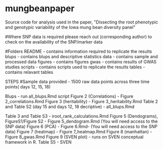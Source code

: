 # mungbeanpaper
Source code for analysis used in the paper, "Dissecting the root phenotypic and genotypic variability of the Iowa mung bean diversity panel"

#Where SNP data is required please reach out (corresponding author) to check on the availability of the SNP/marker data

#Folders
README - contains information required to replicate the results
blups - contains blups and descriptive statistics
data - contains sample and processed data
figures - contains figures
gwas - contains results of GWAS studies
scripts - contains scripts used to replicate the results
tables - contains relavant tables


STEPS
#Sample data provided - 1500 raw data points across three time points( days 12, 15, 18)

Blups - run all_blups.Rmd script
Figure 2 (Correlations) - Figure 2_correlations.Rmd
Figure 3 (heritability) - Figure 3_heritability.Rmd 
Table 2 and Table S2 (day 15 and days 12, 18 decriptive) - all_blups.Rmd 

Table 3 and Table S3 - iroot_rank_calculations.Rmd
Figure 5 (Dendograms), FigureS1/Figure S2 - Figure 5_dendogram.Rmd (You will need access to the SNP data)
Figure 6 (PCA) - Figure 6.Rmd- (You will need access to the SNP data)
Figure 7 (heatmap) - Figure 7_heatmap.Rmd
Figure 8 (manhattan) - Figure 8_gwas.Rmd
Figure 9 (SVEN plot) - runs on SVEN conceptual framework in R.
Table S5 - SVEN
